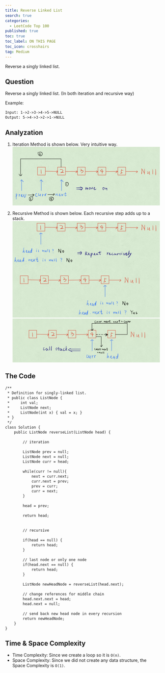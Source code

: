 ```yaml
---
title: Reverse Linked List
search: true
categories:
  - LeetCode Top 100
published: true
toc: true
toc_label: ON THIS PAGE
toc_icon: crosshairs
tag: Medium
---
```

Reverse a singly linked list.


## Question

Reverse a singly linked list. (In both iteration and recursive way)

Example:
```
Input: 1->2->3->4->5->NULL
Output: 5->4->3->2->1->NULL
```

## Analyzation

1. Iteration Method is shown below. Very intuitive way.
![image](/assets/images/IMG_2133.jpg)


2. Recursive Method is shown below. Each recursive step adds up to a stack.
![image](/assets/images/IMG_2134.jpg)
![image](/assets/images/IMG_2135.jpg)



## The Code
```
/**
 * Definition for singly-linked list.
 * public class ListNode {
 *     int val;
 *     ListNode next;
 *     ListNode(int x) { val = x; }
 * }
 */
class Solution {
    public ListNode reverseList(ListNode head) {
        
        // iteration
        
        ListNode prev = null;
        ListNode next = null;
        ListNode curr = head;
        
        while(curr != null){
            next = curr.next;
            curr.next = prev;
            prev = curr;
            curr = next;
        }
        
        head = prev;
        
        return head;
        
        
        // recursive
        
        if(head == null) { 
            return head; 
        } 
  
        // last node or only one node 
        if(head.next == null) { 
            return head; 
        } 
          
        ListNode newHeadNode = reverseList(head.next); 
        
        // change references for middle chain 
        head.next.next = head; 
        head.next = null; 
  
        // send back new head node in every recursion 
        return newHeadNode; 
    }
}
```

## Time & Space Complexity
- Time Complexity: Since we create a loop so it is `O(n)`.
- Space Complexity: Since we did not create any data structure, the Space Complexity is `O(1)`.
